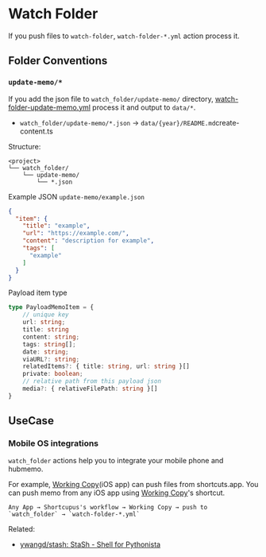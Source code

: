 # Watch Folder

If you push files to `watch-folder`, `watch-folder-*.yml` action process it.

## Folder Conventions

### `update-memo/*`

If you add the json file to `watch_folder/update-memo/` directory, [watch-folder-update-memo.yml](../.github/workflows/watch-folder-update-memo.yml) process it and output to `data/*`.

- `watch_folder/update-memo/*.json` → `data/{year}/README.md`create-content.ts

Structure:

```
<project>
└── watch_folder/
    └── update-memo/
        └── *.json
```

Example JSON `update-memo/example.json`

```json
{
  "item": {
    "title": "example",
    "url": "https://example.com/",
    "content": "description for example",
    "tags": [
      "example"
    ]
  }
}
```

Payload item type

```ts
type PayloadMemoItem = {
    // unique key
    url: string;
    title: string
    content: string;
    tags: string[];
    date: string;
    viaURL?: string;
    relatedItems?: { title: string, url: string }[]
    private: boolean;
    // relative path from this payload json
    media?: { relativeFilePath: string }[]
}
```

## UseCase

### Mobile OS integrations

`watch_folder` actions help you to integrate your mobile phone and hubmemo.

For example, [Working Copy](https://workingcopyapp.com/)(iOS app) can push files from shortcuts.app. You can push memo
from any iOS app using [Working Copy](https://workingcopyapp.com/)'s shortcut.

```
Any App → Shortcupus's workflow → Working Copy → push to `watch_folder` → `watch-folder-*.yml`
```

Related:

- [ywangd/stash: StaSh - Shell for Pythonista](https://github.com/ywangd/stash)
